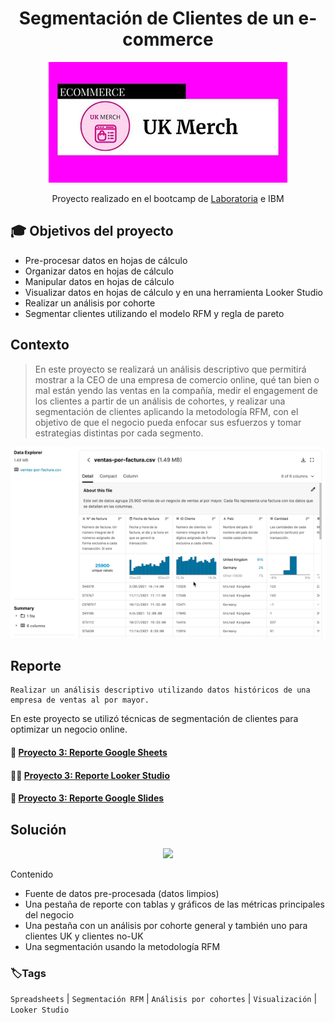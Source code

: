 <div align="center"> <h1> Segmentación de Clientes de un e-commerce </h1>  
  
![](/portada_2.jpg)
  
Proyecto realizado en el bootcamp de [Laboratoria](https://app.laboratoria.la/signup-and-login/) e IBM
</div>

## 🎓 Objetivos del proyecto

- Pre-procesar datos en hojas de cálculo
- Organizar datos en hojas de cálculo
- Manipular datos en hojas de cálculo
- Visualizar datos en hojas de cálculo y en una herramienta Looker Studio
- Realizar un análisis por cohorte
- Segmentar clientes utilizando el modelo RFM y regla de pareto

## Contexto

>En este proyecto se realizará un análisis descriptivo que permitirá mostrar a la CEO de una empresa de comercio online, qué tan bien o mal están yendo las ventas en la compañía, medir el engagement de los clientes a partir de un análisis de cohortes, y realizar una segmentación de clientes aplicando la metodología RFM, con el objetivo de que el negocio pueda enfocar sus esfuerzos y tomar estrategias distintas por cada segmento.

<div align="center">
  
![](/Contexto.gif) 
  </div>


## Reporte

    Realizar un análisis descriptivo utilizando datos históricos de una empresa de ventas al por mayor.

En este proyecto se utilizó técnicas de segmentación de clientes para optimizar un negocio online.

<h4 align="left"> 📝 <a href="https://docs.google.com/spreadsheets/d/1szq1pE14FpC8bEvttlZjI7sVa8MXnyl86RslE6tBEkM/edit?usp=sharing">Proyecto 3: Reporte Google Sheets</a>
  
<h4 align="left"> 👩‍💻 <a href="https://lookerstudio.google.com/reporting/60c3201d-571b-4c58-b171-371b9546c5e8">Proyecto 3: Reporte Looker Studio</a>
  
<h4 align="left"> 📄 <a href="https://docs.google.com/presentation/d/1LbIEdWGu7IPy_f5uYpilj-qXsjs19kB-WkYvei62cKo/edit?usp=sharing">Proyecto 3: Reporte Google Slides </a>
</h4>

## Solución
<div align="center">
  
  <a target="_blank" href="https://www.loom.com/share/2c86d07be73f44129c84a6433b162720" rel="noopener noreferrer" >![](https://cdn.loom.com/sessions/thumbnails/1cf81c035e6a44459233d21f4ef94abd-1644468351800-with-play.gif)</a>
  
</div>
  
 Contenido
  
- Fuente de datos pre-procesada (datos limpios)
- Una pestaña de reporte con tablas y gráficos de las métricas principales del negocio
- Una pestaña con un análisis por cohorte general y también uno para clientes UK y clientes no-UK
- Una segmentación usando la metodología RFM
  
### 🏷️Tags

`Spreadsheets` | `Segmentación RFM` | `Análisis por cohortes` | `Visualización` | `Looker Studio` 
